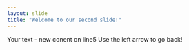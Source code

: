 ```yaml
---
layout: slide
title: "Welcome to our second slide!"
---
```

Your text - new conent on line5
Use the left arrow to go back!
